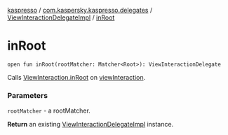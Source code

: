 [kaspresso](../../index.md) / [com.kaspersky.kaspresso.delegates](../index.md) / [ViewInteractionDelegateImpl](index.md) / [inRoot](./in-root.md)

# inRoot

`open fun inRoot(rootMatcher: Matcher<Root>): ViewInteractionDelegate`

Calls [ViewInteraction.inRoot](#) on [viewInteraction](#).

### Parameters

`rootMatcher` - a rootMatcher.

**Return**
an existing [ViewInteractionDelegateImpl](index.md) instance.

